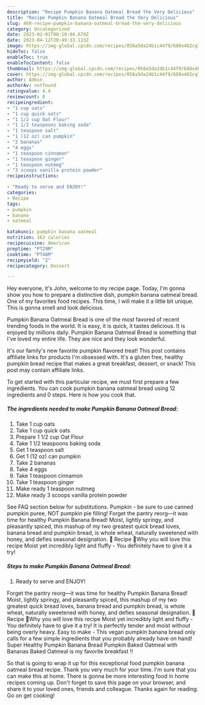 ```yaml
---
description: "Recipe Pumpkin Banana Oatmeal Bread the Very Delicious"
title: "Recipe Pumpkin Banana Oatmeal Bread the Very Delicious"
slug: 469-recipe-pumpkin-banana-oatmeal-bread-the-very-delicious
category: Uncategorized
date: 2023-02-01T00:19:04.679Z
date: 2023-04-12T20:49:33.133Z
image: https://img-global.cpcdn.com/recipes/058a5da24b1c44f9/680x482cq70/pumpkin-banana-oatmeal-bread-recipe-main-photo.jpg
hideToc: false
enableToc: true
enableTocContent: false
thumbnail: https://img-global.cpcdn.com/recipes/058a5da24b1c44f9/680x482cq70/pumpkin-banana-oatmeal-bread-recipe-main-photo.jpg
cover: https://img-global.cpcdn.com/recipes/058a5da24b1c44f9/680x482cq70/pumpkin-banana-oatmeal-bread-recipe-main-photo.jpg
author: Admin
authorAv: notfound
ratingvalue: 4.4
reviewcount: 8
recipeingredient:
- "1 cup oats"
- "1 cup quick oats"
- "1 1/2 cup Oat Flour"
- "1 1/2 teaspoons baking soda"
- "1 teaspoon salt"
- "1 (12 oz) can pumpkin"
- "2 bananas"
- "4 eggs"
- "1 teaspoon cinnamon"
- "1 teaspoon ginger"
- "1 teaspoon nutmeg"
- "3 scoops vanilla protein powder"
recipeinstructions:

- "Ready to serve and ENJOY!"
categories:
- Recipe
tags:
- pumpkin
- banana
- oatmeal

katakunci: pumpkin banana oatmeal 
nutrition: 163 calories
recipecuisine: American
preptime: "PT29M"
cooktime: "PT48M"
recipeyield: "2"
recipecategory: Dessert

---
```



Hey everyone, it's John, welcome to my recipe page. Today, I'm gonna show you how to prepare a distinctive dish, pumpkin banana oatmeal bread. One of my favorites food recipes. This time, I will make it a little bit unique. This is gonna smell and look delicious.

Pumpkin Banana Oatmeal Bread is one of the most favored of recent trending foods in the world. It is easy, it is quick, it tastes delicious. It is enjoyed by millions daily. Pumpkin Banana Oatmeal Bread is something that I've loved my entire life. They are nice and they look wonderful.

It&#39;s our family&#39;s new favorite pumpkin flavored treat! This post contains affiliate links for products I&#39;m obsessed with. It&#39;s a gluten free, healthy pumpkin bread recipe that makes a great breakfast, dessert, or snack! This post may contain affiliate links.


To get started with this particular recipe, we must first prepare a few ingredients. You can cook pumpkin banana oatmeal bread using 12 ingredients and 0 steps. Here is how you cook that.

<!--inarticleads1-->

##### The ingredients needed to make Pumpkin Banana Oatmeal Bread:

1. Take 1 cup oats
1. Take 1 cup quick oats
1. Prepare 1 1/2 cup Oat Flour
1. Take 1 1/2 teaspoons baking soda
1. Get 1 teaspoon salt
1. Get 1 (12 oz) can pumpkin
1. Take 2 bananas
1. Take 4 eggs
1. Take 1 teaspoon cinnamon
1. Take 1 teaspoon ginger
1. Make ready 1 teaspoon nutmeg
1. Make ready 3 scoops vanilla protein powder


See FAQ section below for substitutions. Pumpkin - be sure to use canned pumpkin puree, NOT pumpkin pie filling! Forget the pantry reorg—it was time for healthy Pumpkin Banana Bread! Moist, lightly springy, and pleasantly spiced, this mashup of my two greatest quick bread loves, banana bread and pumpkin bread, is whole wheat, naturally sweetened with honey, and defies seasonal designation. 📖 Recipe 💚Why you will love this recipe Moist yet incredibly light and fluffy - You definitely have to give it a try! 

<!--inarticleads2-->

##### Steps to make Pumpkin Banana Oatmeal Bread:


1. Ready to serve and ENJOY!

Forget the pantry reorg—it was time for healthy Pumpkin Banana Bread! Moist, lightly springy, and pleasantly spiced, this mashup of my two greatest quick bread loves, banana bread and pumpkin bread, is whole wheat, naturally sweetened with honey, and defies seasonal designation. 📖 Recipe 💚Why you will love this recipe Moist yet incredibly light and fluffy - You definitely have to give it a try! It is perfectly tender and moist without being overly heavy. Easy to make - This vegan pumpkin banana bread only calls for a few simple ingredients that you probably already have on hand! Super Healthy Pumpkin Banana Bread Pumpkin Baked Oatmeal with Bananas Baked Oatmeal is my favorite breakfast !! 

So that is going to wrap it up for this exceptional food pumpkin banana oatmeal bread recipe. Thank you very much for your time. I'm sure that you can make this at home. There is gonna be more interesting food in home recipes coming up. Don't forget to save this page on your browser, and share it to your loved ones, friends and colleague. Thanks again for reading. Go on get cooking!
